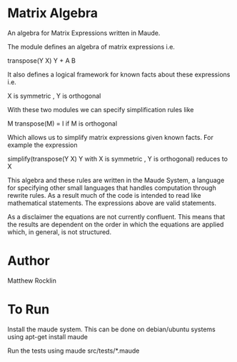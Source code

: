 Matrix Algebra
==============

An algebra for Matrix Expressions written in Maude. 

The module defines an algebra of matrix expressions i.e.

transpose(Y X) Y + A B

It also defines a logical framework for known facts about these expressions i.e.

X is symmetric , Y is orthogonal

With these two modules we can specify simplification rules like

M transpose(M) = I if M is orthogonal

Which allows us to simplify matrix expressions given known facts. For example
the expression

simplify(transpose(Y X) Y with X is symmetric , Y is orthogonal)
reduces to
X

This algebra and these rules are written in the Maude System, a language for 
specifying other small languages that handles computation through rewrite 
rules. As a result much of the code is intended to read like mathematical
statements. The expressions above are valid statements.

As a disclaimer the equations are not currently confluent. This means that the
results are dependent on the order in which the equations are applied which, in
general, is not structured.

Author
======
Matthew Rocklin

To Run
======

Install the maude system. This can be done on debian/ubuntu systems using
apt-get install maude

Run the tests using 
maude src/tests/*.maude

